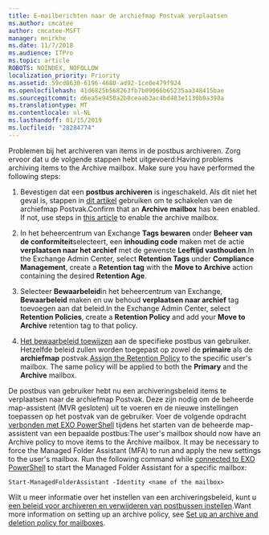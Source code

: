 ```yaml
---
title: E-mailberichten naar de archiefmap Postvak verplaatsen
ms.author: cmcatee
author: cmcatee-MSFT
manager: mnirkhe
ms.date: 11/7/2018
ms.audience: ITPro
ms.topic: article
ROBOTS: NOINDEX, NOFOLLOW
localization_priority: Priority
ms.assetid: 59cd8630-6196-4680-ad92-1ce0e479f924
ms.openlocfilehash: 41d6825b568263fb7b09066b65235aa348415bae
ms.sourcegitcommit: d6ea5e9458a2b8ceaab3ac4bd483e1130b9a398a
ms.translationtype: MT
ms.contentlocale: nl-NL
ms.lasthandoff: 01/15/2019
ms.locfileid: "28284774"
---
```

<span data-ttu-id="61e93-p101">Problemen bij het archiveren van items in de postbus archiveren. Zorg ervoor dat u de volgende stappen hebt uitgevoerd:</span><span class="sxs-lookup"><span data-stu-id="61e93-p101">Having problems archiving items to the Archive mailbox. Make sure you have performed the following steps:</span></span>
  
1. <span data-ttu-id="61e93-p102">Bevestigen dat een **postbus archiveren** is ingeschakeld. Als dit niet het geval is, stappen in [dit artikel](https://docs.microsoft.com/en-us/office365/securitycompliance/enable-archive-mailboxes) gebruiken om te schakelen van de archiefmap Postvak.</span><span class="sxs-lookup"><span data-stu-id="61e93-p102">Confirm that an **Archive mailbox** has been enabled. If not, use steps in [this article](https://docs.microsoft.com/en-us/office365/securitycompliance/enable-archive-mailboxes) to enable the archive mailbox.</span></span> 
    
2. <span data-ttu-id="61e93-106">In het beheercentrum van Exchange **Tags bewaren** onder **Beheer van de conformiteit**selecteert, een **inhouding code** maken met de actie **verplaatsen naar het archief** met de gewenste **Leeftijd vasthouden**.</span><span class="sxs-lookup"><span data-stu-id="61e93-106">In the Exchange Admin Center, select **Retention Tags** under **Compliance Management**, create a **Retention tag** with the **Move to Archive** action containing the desired **Retention Age**.</span></span>
    
3. <span data-ttu-id="61e93-107">Selecteer **Bewaarbeleid**in het beheercentrum van Exchange, **Bewaarbeleid** maken en uw behoud **verplaatsen naar archief** tag toevoegen aan dat beleid.</span><span class="sxs-lookup"><span data-stu-id="61e93-107">In the Exchange Admin Center, select **Retention Policies**, create a **Retention Policy** and add your **Move to Archive** retention tag to that policy.</span></span> 
    
4. <span data-ttu-id="61e93-p103">[Het bewaarbeleid toewijzen](https://docs.microsoft.com/en-us/exchange/security-and-compliance/messaging-records-management/apply-retention-policy) aan de specifieke postbus van gebruiker. Hetzelfde beleid zullen worden toegepast op zowel de **primaire** als de **archiefmap** postvak.</span><span class="sxs-lookup"><span data-stu-id="61e93-p103">[Assign the Retention Policy](https://docs.microsoft.com/en-us/exchange/security-and-compliance/messaging-records-management/apply-retention-policy) to the specific user's mailbox. The same policy will be applied to both the **Primary** and the **Archive** mailbox.</span></span> 
    
<span data-ttu-id="61e93-p104">De postbus van gebruiker hebt nu een archiveringsbeleid items te verplaatsen naar de archiefmap Postvak. Deze zijn nodig om de beheerde map-assistent (MVR gesloten) uit te voeren en de nieuwe instellingen toepassen op het postvak van de gebruiker. Voer de volgende opdracht [verbonden met EXO PowerShell](https://docs.microsoft.com/en-us/powershell/exchange/exchange-online/connect-to-exchange-online-powershell/connect-to-exchange-online-powershell?view=exchange-ps) tijdens het starten van de beheerde map-assistent van een bepaalde postbus:</span><span class="sxs-lookup"><span data-stu-id="61e93-p104">The user's mailbox should now have an Archive policy to move items to the Archive mailbox. It may be necessary to force the Managed Folder Assistant (MFA) to run and apply the new settings to the user's mailbox. Run the following command while [connected to EXO PowerShell](https://docs.microsoft.com/en-us/powershell/exchange/exchange-online/connect-to-exchange-online-powershell/connect-to-exchange-online-powershell?view=exchange-ps) to start the Managed Folder Assistant for a specific mailbox:</span></span> 
  
```
Start-ManagedFolderAssistant -Identity <name of the mailbox>
```

<span data-ttu-id="61e93-113">Wilt u meer informatie over het instellen van een archiveringsbeleid, kunt u [een beleid voor archiveren en verwijderen van postbussen instellen](https://docs.microsoft.com/en-us/office365/securitycompliance/set-up-an-archive-and-deletion-policy-for-mailboxes#step-1-enable-archive-mailboxes-for-users).</span><span class="sxs-lookup"><span data-stu-id="61e93-113">Want more information on setting up an archive policy, see [Set up an archive and deletion policy for mailboxes](https://docs.microsoft.com/en-us/office365/securitycompliance/set-up-an-archive-and-deletion-policy-for-mailboxes#step-1-enable-archive-mailboxes-for-users).</span></span>
  

